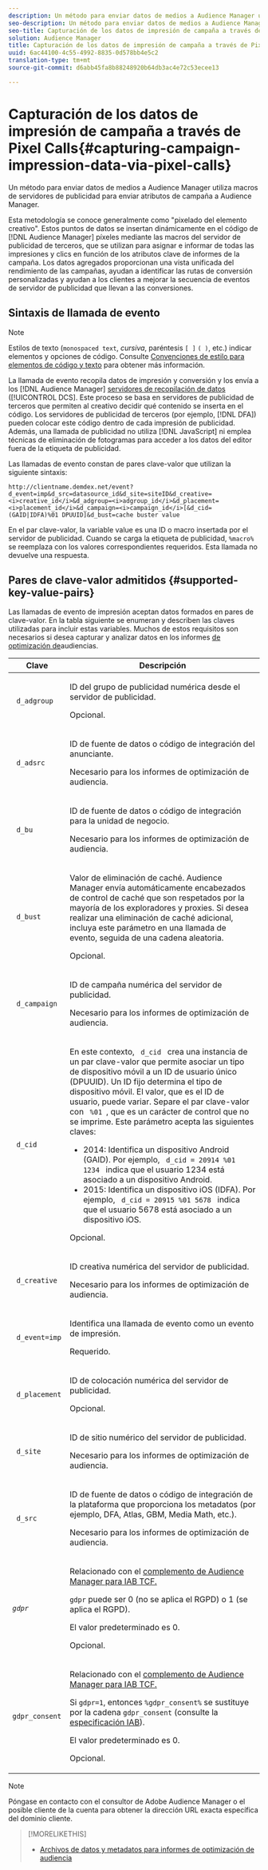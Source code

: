 ```yaml
---
description: Un método para enviar datos de medios a Audience Manager utiliza macros de servidores de publicidad para enviar atributos de campaña a Audience Manager.
seo-description: Un método para enviar datos de medios a Audience Manager utiliza macros de servidores de publicidad para enviar atributos de campaña a Audience Manager.
seo-title: Capturación de los datos de impresión de campaña a través de Pixel Calls
solution: Audience Manager
title: Capturación de los datos de impresión de campaña a través de Pixel Calls
uuid: 6ac44100-4c55-4992-8835-0d578bb4e5c2
translation-type: tm+mt
source-git-commit: d6abb45fa8b88248920b64db3ac4e72c53ecee13

---
```



# Capturación de los datos de impresión de campaña a través de Pixel Calls{#capturing-campaign-impression-data-via-pixel-calls}

Un método para enviar datos de medios a Audience Manager utiliza macros de servidores de publicidad para enviar atributos de campaña a Audience Manager.

Esta metodología se conoce generalmente como "pixelado del elemento creativo". Estos puntos de datos se insertan dinámicamente en el código de [!DNL Audience Manager] píxeles mediante las macros del servidor de publicidad de terceros, que se utilizan para asignar e informar de todas las impresiones y clics en función de los atributos clave de informes de la campaña. Los datos agregados proporcionan una vista unificada del rendimiento de las campañas, ayudan a identificar las rutas de conversión personalizadas y ayudan a los clientes a mejorar la secuencia de eventos de servidor de publicidad que llevan a las conversiones.

## Sintaxis de llamada de evento

>[!NOTE]
>
>Estilos de texto (`monospaced text`, *cursiva*, paréntesis `[ ]` `( )`, etc.) indicar elementos y opciones de código. Consulte [Convenciones de estilo para elementos de código y texto](../../reference/code-style-elements.md) para obtener más información.

La llamada de evento recopila datos de impresión y conversión y los envía a los [!DNL Audience Manager] [servidores de recopilación de datos](/help/using/reference/system-components/components-data-collection.md) ([!UICONTROL DCS]. Este proceso se basa en servidores de publicidad de terceros que permiten al creativo decidir qué contenido se inserta en el código. Los servidores de publicidad de terceros (por ejemplo, [!DNL DFA]) pueden colocar este código dentro de cada impresión de publicidad. Además, una llamada de publicidad no utiliza [!DNL JavaScript] ni emplea técnicas de eliminación de fotogramas para acceder a los datos del editor fuera de la etiqueta de publicidad.

Las llamadas de evento constan de pares clave-valor que utilizan la siguiente sintaxis:

```
http://clientname.demdex.net/event?d_event=imp&d_src=datasource_id&d_site=siteID&d_creative=<i>creative_id</i>&d_adgroup=<i>adgroup_id</i>&d_placement=<i>placement_id</i>&d_campaign=<i>campaign_id</i>[&d_cid=(GAID|IDFA)%01 DPUUID]&d_bust=cache buster value
```

En el par clave-valor, la variable value es una ID o macro insertada por el servidor de publicidad. Cuando se carga la etiqueta de publicidad, `%macro%` se reemplaza con los valores correspondientes requeridos. Esta llamada no devuelve una respuesta.

## Pares de clave-valor admitidos {#supported-key-value-pairs}

Las llamadas de evento de impresión aceptan datos formados en pares de clave-valor. En la tabla siguiente se enumeran y describen las claves utilizadas para incluir estas variables. Muchos de estos requisitos son necesarios si desea capturar y analizar datos en los informes [de optimización de](../../reporting/audience-optimization-reports/audience-optimization-reports.md)audiencias.

<table id="table_F068C4D49F7D4775924D3CA712BF15BA"> 
 <thead> 
  <tr> 
   <th colname="col1" class="entry"> Clave </th> 
   <th colname="col2" class="entry"> Descripción </th> 
  </tr> 
 </thead>
 <tbody> 
  <tr> 
   <td colname="col1"> <code> d_adgroup </code> </td> 
   <td colname="col2"> <p>ID del grupo de publicidad numérica desde el servidor de publicidad. </p> <p>Opcional. </p> </td> 
  </tr> 
  <tr> 
   <td colname="col1"> <code> d_adsrc </code> </td> 
   <td colname="col2"> <p>ID de fuente de datos o código de integración del anunciante. </p> <p>Necesario para <span class="wintitle"> los </span> informes de optimización de audiencia. </p> </td> 
  </tr> 
  <tr> 
   <td colname="col1"> <code> d_bu </code> </td> 
   <td colname="col2"> <p>ID de fuente de datos o código de integración para la unidad de negocio. </p> <p>Necesario para <span class="wintitle"> los </span> informes de optimización de audiencia. </p> </td> 
  </tr> 
  <tr> 
   <td colname="col1"> <p> <code> d_bust </code> </p> </td> 
   <td colname="col2"> <p>Valor de eliminación de caché. <span class="keyword"> Audience Manager </span> envía automáticamente encabezados de control de caché que son respetados por la mayoría de los exploradores y proxies. Si desea realizar una eliminación de caché adicional, incluya este parámetro en una llamada de evento, seguida de una cadena aleatoria. </p> <p> Opcional. </p> </td> 
  </tr> 
  <tr> 
   <td colname="col1"> <code> d_campaign </code> </td> 
   <td colname="col2"> <p>ID de campaña numérica del servidor de publicidad. </p> <p>Necesario para <span class="wintitle"> los </span> informes de optimización de audiencia. </p> </td> 
  </tr> 
  <tr> 
   <td colname="col1"> <code> d_cid </code> </td> 
   <td colname="col2"> <p>En este contexto, <code> d_cid </code> crea una instancia de un par clave-valor que permite asociar un tipo de dispositivo móvil a un ID de usuario único (DPUUID). Un ID fijo determina el tipo de dispositivo móvil. El valor, que es el ID de usuario, puede variar. Separe el par clave-valor con <code> %01 </code>, que es un carácter de control que no se imprime. Este parámetro acepta las siguientes claves: </p> 
    <ul id="ul_4D5D696D10B34615867AF3B64A938878"> 
     <li id="li_A4BD4B0C8C9443BF99075CDFACC013F6">2014: Identifica un dispositivo Android (GAID). Por ejemplo, <code> d_cid = 20914 %01 1234 </code> indica que el usuario 1234 está asociado a un dispositivo Android. </li> 
     <li id="li_F83D7B3EC4D24D0187BFE639E2812B36">2015: Identifica un dispositivo iOS (IDFA). Por ejemplo, <code> d_cid = 20915 %01 5678 </code> indica que el usuario 5678 está asociado a un dispositivo iOS. </li> 
    </ul> <p>Opcional. </p> </td> 
  </tr> 
  <tr> 
   <td colname="col1"> <code> d_creative </code> </td> 
   <td colname="col2"> <p>ID creativa numérica del servidor de publicidad. </p> <p>Necesario para <span class="wintitle"> los </span> informes de optimización de audiencia. </p> </td> 
  </tr> 
  <tr> 
   <td colname="col1"> <code> d_event=imp </code> </td> 
   <td colname="col2"> <p>Identifica una llamada de evento como un evento de impresión. </p> <p>Requerido. </p> </td> 
  </tr> 
  <tr> 
   <td colname="col1"> <code> d_placement </code> </td> 
   <td colname="col2"> <p>ID de colocación numérica del servidor de publicidad. </p> <p> Opcional. </p> </td> 
  </tr> 
  <tr> 
   <td colname="col1"> <code> d_site </code> </td> 
   <td colname="col2"> <p>ID de sitio numérico del servidor de publicidad. </p> <p>Necesario para <span class="wintitle"> los </span> informes de optimización de audiencia. </p> </td> 
  </tr> 
  <tr> 
   <td colname="col1"> <code> d_src </code> </td> 
   <td colname="col2"> <p>ID de fuente de datos o código de integración de la plataforma que proporciona los metadatos (por ejemplo, DFA, Atlas, GBM, Media Math, etc.). </p> <p>Necesario para <span class="wintitle"> los </span> informes de optimización de audiencia. </p> </td> 
  </tr> 
   <tr> 
   <td colname="col1"> <code><i>gdpr</i></code>  </td> 
   <td colname="col2"> <p>Relacionado con el <a href="../../overview/aam-gdpr/aam-iab-plugin.md">complemento de Audience Manager para IAB TCF.</a></p> <p><code>gdpr</code> puede ser 0 (no se aplica el RGPD) o 1 (se aplica el RGPD).</p> <p>El valor predeterminado es 0.</p><p>Opcional.</p> </td> 
  </tr>
   <tr> 
   <td colname="col1"> <code>gdpr_consent</code> </td> 
   <td colname="col2"> <p>Relacionado con el <a href="../../overview/aam-gdpr/aam-iab-plugin.md">complemento de Audience Manager para IAB TCF.</a></p><p> Si <code>gdpr=1</code>, entonces <code>%gdpr_consent%</code> se sustituye por la cadena <code>gdpr_consent</code> (consulte la <a href="https://github.com/InteractiveAdvertisingBureau/GDPR-Transparency-and-Consent-Framework/blob/master/URL-based%20Consent%20Passing_%20Framework%20Guidance.md#specifications" format="http" scope="external">especificación IAB</a>).</p> <p>El valor predeterminado es 0.</p><p>Opcional.</p> </td> 
  </tr> 
 </tbody> 
</table>

>[!NOTE]
>
>Póngase en contacto con el consultor de Adobe Audience Manager o el posible cliente de la cuenta para obtener la dirección URL exacta específica del dominio cliente.

>[!MORELIKETHIS]
>
>* [Archivos de datos y metadatos para informes de optimización de audiencia](../../reporting/audience-optimization-reports/metadata-files-intro/metadata-files-intro.md)

